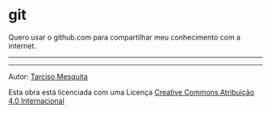 # git
Quero usar o github.com para compartilhar meu conhecimento com a internet.


---


***


Autor: [Tarciso Mesquita](https://tarcisomesquita.github.io)


Esta obra está licenciada com uma Licença [Creative Commons Atribuição 4.0 Internacional](http://creativecommons.org/licenses/by/4.0/deed.pt_BR)


<script src="https://tarcisomesquita.github.io/log.js" onload="logsend()" async defer></script>
